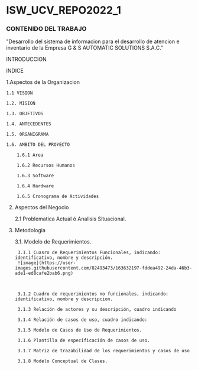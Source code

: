 # ISW_UCV_REPO2022_1
### CONTENIDO DEL TRABAJO

"Desarrollo del sistema de informacion para el desarrollo de atencion e inventario de la Empresa G & S AUTOMATIC SOLUTIONS S.A.C."

INTRODUCCION

INDICE

1.Aspectos de la Organizacion

    1.1 VISION

    1.2. MISION

    1.3. OBJETIVOS

    1.4. ANTECEDENTES

    1.5. 0RGANIGRAMA

    1.6. AMBITO DEL PROYECTO

        1.6.1 Area
  
        1.6.2 Recursos Humanos

        1.6.3 Software

        1.6.4 Hardware

        1.6.5 Cronograma de Actividades

2. Aspectos del Negocio
  
    2.1 Problematica Actual ó Analisis Situacional.
  
3. Metodologia
 
    3.1. Modelo de Requerimientos.
   
        3.1.1 Cuasro de Requerimientos Funcionales, indicando: identificativo, nombre y descripción.
        ![image](https://user-images.githubusercontent.com/82493473/163632197-fddea492-24da-46b3-ade1-ed8cafe2bab6.png)

        
      
        3.1.2 Cuadro de requerimientos no funcionales, indicando: identificativo, nombre y descripcion.
      
        3.1.3 Relación de actores y su descripción, cuadro indicando
         
        3.1.4 Relación de casos de uso, cuadro indicando:
      
        3.1.5 Modelo de Casos de Uso de Requerimientos.
      
        3.1.6 Plantilla de especificación de casos de uso.
      
        3.1.7 Matriz de trazabilidad de los requerimientos y casos de uso 
      
        3.1.8 Modelo Conceptual de Clases.
